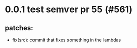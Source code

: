 # 0.0.1 test semver pr 55 (#561)

## patches:
* fix(src): commit that fixes something in the lambdas


